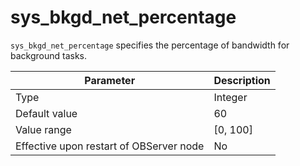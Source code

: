 # sys_bkgd_net_percentage


`sys_bkgd_net_percentage` specifies the percentage of bandwidth for background tasks.


| **Parameter** | **Description** |
|------------------|------------|
| Type | Integer |
| Default value | 60 |
| Value range | \[0, 100\] |
| Effective upon restart of OBServer node | No |